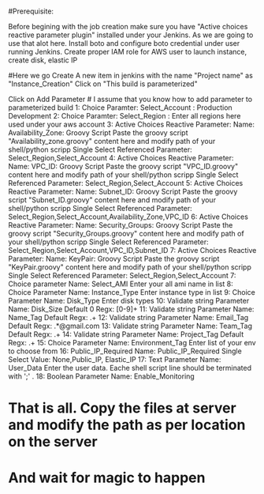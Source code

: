 ####

#Prerequisite:

Before begining with the job creation make sure you have "Active choices reactive parameter plugin" installed under your Jenkins. As we are going to use that alot here. 
Install boto and configure boto credential under user running Jenkins.
Create proper IAM role for AWS user to launch instance, create disk, elastic IP

#Here we go
Create A new item in jenkins with the name "Project name" as "Instance_Creation"
Click on "This build is parameterized"

Click on Add Parameter # I assume that you know how to add parameter to parameterized build
1: Choice Paramter: 
      Select_Account : 
         Production
         Development
2: Choice Paramter:
       Select_Region : 
           Enter all regions here used under your aws account 
3: Active Choices Reactive Parameter:
       Name: Availability_Zone:
         Groovy Script
           Paste the groovy script "Availability_zone.groovy" content here and modify path of your shell/python scripp
         Single Select
         Referenced Parameter: Select_Region,Select_Account
4: Active Choices Reactive Parameter:
       Name: VPC_ID:
         Groovy Script
           Paste the groovy script "VPC_ID.groovy" content here and modify path of your shell/python scripp
         Single Select
         Referenced Parameter: Select_Region,Select_Account
5: Active Choices Reactive Parameter:
       Name: Subnet_ID:
         Groovy Script
           Paste the groovy script "Subnet_ID.groovy" content here and modify path of your shell/python scripp
         Single Select
         Referenced Parameter: Select_Region,Select_Account,Availability_Zone,VPC_ID
6: Active Choices Reactive Parameter:
       Name: Security_Groups:
         Groovy Script
           Paste the groovy script "Security_Groups.groovy" content here and modify path of your shell/python scripp
         Single Select
         Referenced Parameter: Select_Region,Select_Account,VPC_ID,Subnet_ID
7: Active Choices Reactive Parameter:
       Name: KeyPair:
         Groovy Script
           Paste the groovy script "KeyPair.groovy" content here and modify path of your shell/python scripp
         Single Select
         Referenced Parameter: Select_Region,Select_Account
7: Choice parameter
   Name: Select_AMI
         Enter your all ami name in list
8: Choice Parameter
   Name: Instance_Type
        Enter instance type in list
9: Choice Parameter
   Name: Disk_Type
         Enter disk types
10: Validate string Parameter
   Name: Disk_Size
   Default 0
   Regx: [0-9]+
11: Validate string Parameter
   Name: Name_Tag
   Default 
   Regx: .+
12: Validate string Parameter
   Name: Email_Tag
   Default 
   Regx: .*@gmail.com
13: Validate string Parameter
   Name: Team_Tag
   Default 
   Regx: .+
14: Validate string Parameter
   Name: Project_Tag
   Default 
   Regx: .+
15: Choice Parameter
   Name: Environment_Tag
   Enter list of your env to choose from
16: Public_IP_Required
   Name: Public_IP_Required
   Single Select
   Value: None,Public_IP, Elastic_IP
17: Text Parameter
    Name: User_Data
    Enter the user data. Eache shell script line should be terminated with ';' .
18: Boolean Parameter
    Name: Enable_Monitoring

# That is all. Copy the files at server and modify the path as per location on the server
# And wait for magic to happen









